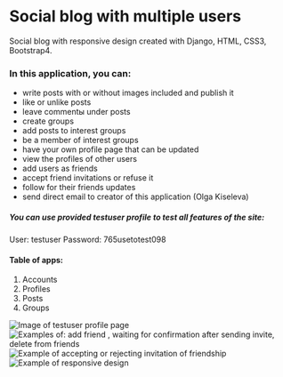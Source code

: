# Social blog with multiple users

Social blog with responsive design created with Django, HTML, CSS3, Bootstrap4.

### In this application, you can:
- write posts with or without images included and publish it
- like or unlike posts
- leave commentы under posts
- create groups 
- add posts to interest groups
- be a member of interest groups
- have your own profile page that can be updated
- view the profiles of other users
- add users as friends
- accept friend invitations or refuse it
- follow for their friends updates
- send direct email to creator of this application (Olga Kiseleva)


##### You can use provided testuser profile to test all features of the site:
User: testuser
Password: 765usetotest098



#### Table of apps:
1. Accounts
2. Profiles
3. Posts
4. Groups


![Image of testuser profile page](https://i.imgur.com/E5yRfxO.png)
![Examples of: add friend , waiting for confirmation after sending invite, delete from friends](https://i.imgur.com/JLpcHMZ.png)
![Example of accepting or rejecting invitation of friendship](https://i.imgur.com/iDNNrzs.png)
![Example of responsive design](https://i.imgur.com/TVCMMji.png)
